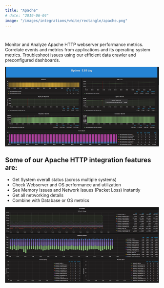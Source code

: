 ```yaml
---
title: "Apache"
# date: "2019-06-04"
image: "/images/integrations/white/rectangle/apache.png"
---
```


 

<!-- ![Apache](images/integrations/white/rectangle/apache.png) -->



Monitor and Analyze Apache HTTP webserver performance metrics. Correlate events and metrics from applications and its operating system metrics. Troubleshoot issues using our efficient data crawler and preconfigured dashboards.


![Apache](images/integrations/posts//apache.png)


## Some of our Apache HTTP integration features are:

* Get System overall status (across multiple systems)
* Check Webserver and OS performance and utilization
* See Memory Issues and Network Issues (Packet Loss) instantly
* Get all networking details
* Combine with Database or OS metrics
 

![Ubuntu or Debian network performance](images/integrations/posts//debian_net.png)

